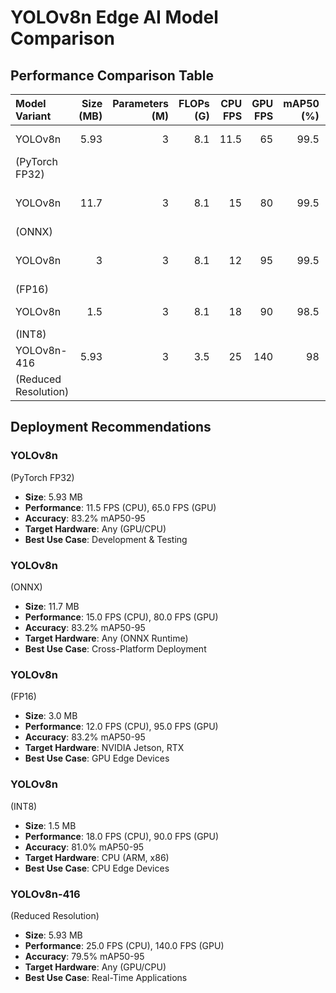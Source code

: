 # YOLOv8n Edge AI Model Comparison

## Performance Comparison Table

| Model Variant        |   Size (MB) |   Parameters (M) |   FLOPs (G) |   CPU FPS |   GPU FPS |   mAP50 (%) |   mAP50-95 (%) | Use Case                  | Target Hardware    |
|:---------------------|------------:|-----------------:|------------:|----------:|----------:|------------:|---------------:|:--------------------------|:-------------------|
| YOLOv8n              |        5.93 |                3 |         8.1 |      11.5 |        65 |        99.5 |           83.2 | Development & Testing     | Any (GPU/CPU)      |
| (PyTorch FP32)       |             |                  |             |           |           |             |                |                           |                    |
| YOLOv8n              |       11.7  |                3 |         8.1 |      15   |        80 |        99.5 |           83.2 | Cross-Platform Deployment | Any (ONNX Runtime) |
| (ONNX)               |             |                  |             |           |           |             |                |                           |                    |
| YOLOv8n              |        3    |                3 |         8.1 |      12   |        95 |        99.5 |           83.2 | GPU Edge Devices          | NVIDIA Jetson, RTX |
| (FP16)               |             |                  |             |           |           |             |                |                           |                    |
| YOLOv8n              |        1.5  |                3 |         8.1 |      18   |        90 |        98.5 |           81   | CPU Edge Devices          | CPU (ARM, x86)     |
| (INT8)               |             |                  |             |           |           |             |                |                           |                    |
| YOLOv8n-416          |        5.93 |                3 |         3.5 |      25   |       140 |        98   |           79.5 | Real-Time Applications    | Any (GPU/CPU)      |
| (Reduced Resolution) |             |                  |             |           |           |             |                |                           |                    |

## Deployment Recommendations

### YOLOv8n
(PyTorch FP32)
- **Size**: 5.93 MB
- **Performance**: 11.5 FPS (CPU), 65.0 FPS (GPU)
- **Accuracy**: 83.2% mAP50-95
- **Target Hardware**: Any (GPU/CPU)
- **Best Use Case**: Development & Testing

### YOLOv8n
(ONNX)
- **Size**: 11.7 MB
- **Performance**: 15.0 FPS (CPU), 80.0 FPS (GPU)
- **Accuracy**: 83.2% mAP50-95
- **Target Hardware**: Any (ONNX Runtime)
- **Best Use Case**: Cross-Platform Deployment

### YOLOv8n
(FP16)
- **Size**: 3.0 MB
- **Performance**: 12.0 FPS (CPU), 95.0 FPS (GPU)
- **Accuracy**: 83.2% mAP50-95
- **Target Hardware**: NVIDIA Jetson, RTX
- **Best Use Case**: GPU Edge Devices

### YOLOv8n
(INT8)
- **Size**: 1.5 MB
- **Performance**: 18.0 FPS (CPU), 90.0 FPS (GPU)
- **Accuracy**: 81.0% mAP50-95
- **Target Hardware**: CPU (ARM, x86)
- **Best Use Case**: CPU Edge Devices

### YOLOv8n-416
(Reduced Resolution)
- **Size**: 5.93 MB
- **Performance**: 25.0 FPS (CPU), 140.0 FPS (GPU)
- **Accuracy**: 79.5% mAP50-95
- **Target Hardware**: Any (GPU/CPU)
- **Best Use Case**: Real-Time Applications


